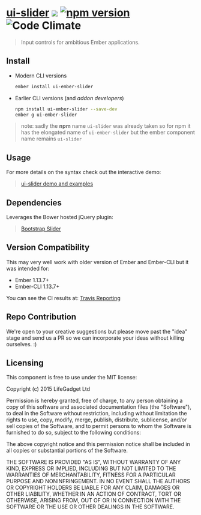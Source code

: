 # [ui-slider](https://github.com/lifegadget/ui-slider) ![ ](https://travis-ci.org/lifegadget/ui-slider.svg) [![npm version](https://badge.fury.io/js/ui-ember-slider.svg)](http://badge.fury.io/js/ui-slider) ![Code Climate](https://codeclimate.com/github/lifegadget/ui-slider/badges/gpa.svg)

> Input controls for ambitious Ember applications.

## Install ##
- Modern CLI versions
    ````bash
    ember install ui-ember-slider
    ````

- Earlier CLI versions (and *addon developers*)
    ````bash
    npm install ui-ember-slider --save-dev
    ember g ui-ember-slider
    ````

> note: sadly the **npm** name `ui-slider` was already taken so for npm it has the elongated name of `ui-ember-slider` but the ember component name remains `ui-slider`

## Usage ##
For more details on the syntax check out the interactive demo:

> [ui-slider demo and examples](http://development.ui-slider.divshot.io)

## Dependencies
Leverages the Bower hosted jQuery plugin:

> [Bootstrap Slider](https://github.com/seiyria/bootstrap-slider)

## Version Compatibility

This may very well work with older version of Ember and Ember-CLI but it was intended for:

- Ember 1.13.7+
- Ember-CLI 1.13.7+

You can see the CI results at: [Travis Reporting](https://travis-ci.org/lifegadget/ui-slider)

## Repo Contribution

We're open to your creative suggestions but please move past the "idea" stage
and send us a PR so we can incorporate your ideas without killing ourselves. :)

## Licensing

This component is free to use under the MIT license:

Copyright (c) 2015 LifeGadget Ltd

Permission is hereby granted, free of charge, to any person obtaining a copy of
this software and associated documentation files (the "Software"), to deal in
the Software without restriction, including without limitation the rights to
use, copy, modify, merge, publish, distribute, sublicense, and/or sell copies
of the Software, and to permit persons to whom the Software is furnished to do
so, subject to the following conditions:

The above copyright notice and this permission notice shall be included in all
copies or substantial portions of the Software.

THE SOFTWARE IS PROVIDED "AS IS", WITHOUT WARRANTY OF ANY KIND, EXPRESS OR
IMPLIED, INCLUDING BUT NOT LIMITED TO THE WARRANTIES OF MERCHANTABILITY,
FITNESS FOR A PARTICULAR PURPOSE AND NONINFRINGEMENT. IN NO EVENT SHALL THE
AUTHORS OR COPYRIGHT HOLDERS BE LIABLE FOR ANY CLAIM, DAMAGES OR OTHER
LIABILITY, WHETHER IN AN ACTION OF CONTRACT, TORT OR OTHERWISE, ARISING FROM,
OUT OF OR IN CONNECTION WITH THE SOFTWARE OR THE USE OR OTHER DEALINGS IN THE
SOFTWARE.
